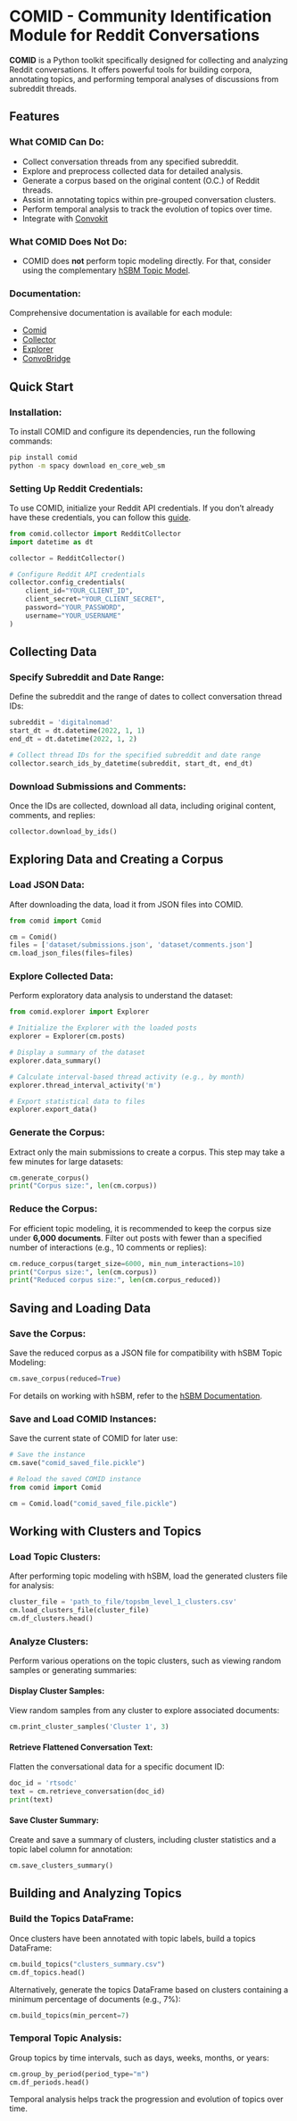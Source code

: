 # **COMID - Community Identification Module for Reddit Conversations**

**COMID** is a Python toolkit specifically designed for collecting and analyzing Reddit conversations. It offers powerful tools for building corpora, annotating topics, and performing temporal analyses of discussions from subreddit threads.

## **Features**

### What COMID Can Do:
- Collect conversation threads from any specified subreddit.
- Explore and preprocess collected data for detailed analysis.
- Generate a corpus based on the original content (O.C.) of Reddit threads.
- Assist in annotating topics within pre-grouped conversation clusters.
- Perform temporal analysis to track the evolution of topics over time.
- Integrate with [Convokit](https://github.com/CornellNLP/ConvoKit)

### What COMID Does Not Do:
- COMID does **not** perform topic modeling directly. For that, consider using the complementary [hSBM Topic Model](https://github.com/martingerlach/hSBM_Topicmodel).

### Documentation:
Comprehensive documentation is available for each module:
- [Comid](docs/Comid.md)
- [Collector](docs/RedditCollector.md)
- [Explorer](docs/Explorer.md)
- [ConvoBridge](docs/ConvoBridge.md)

## **Quick Start**

### Installation:
To install COMID and configure its dependencies, run the following commands:
``` bash
pip install comid
python -m spacy download en_core_web_sm
```

### Setting Up Reddit Credentials:
To use COMID, initialize your Reddit API credentials. If you don’t already have these credentials, you can follow this [guide](https://www.geeksforgeeks.org/how-to-get-client_id-and-client_secret-for-python-reddit-api-registration/).
``` python
from comid.collector import RedditCollector
import datetime as dt

collector = RedditCollector()

# Configure Reddit API credentials
collector.config_credentials(
    client_id="YOUR_CLIENT_ID",
    client_secret="YOUR_CLIENT_SECRET",
    password="YOUR_PASSWORD",
    username="YOUR_USERNAME"
)
```

## **Collecting Data**

### Specify Subreddit and Date Range:
Define the subreddit and the range of dates to collect conversation thread IDs:
``` python
subreddit = 'digitalnomad'
start_dt = dt.datetime(2022, 1, 1)
end_dt = dt.datetime(2022, 1, 2)

# Collect thread IDs for the specified subreddit and date range
collector.search_ids_by_datetime(subreddit, start_dt, end_dt)
```

### Download Submissions and Comments:
Once the IDs are collected, download all data, including original content, comments, and replies:
``` python
collector.download_by_ids()
```

## **Exploring Data and Creating a Corpus**
### Load JSON Data:
After downloading the data, load it from JSON files into COMID.
``` python
from comid import Comid

cm = Comid()
files = ['dataset/submissions.json', 'dataset/comments.json']
cm.load_json_files(files=files)
```

### Explore Collected Data:
Perform exploratory data analysis to understand the dataset:
``` python
from comid.explorer import Explorer

# Initialize the Explorer with the loaded posts
explorer = Explorer(cm.posts)

# Display a summary of the dataset
explorer.data_summary()

# Calculate interval-based thread activity (e.g., by month)
explorer.thread_interval_activity('m')

# Export statistical data to files
explorer.export_data()
```

### Generate the Corpus:
Extract only the main submissions to create a corpus. This step may take a few minutes for large datasets:
``` python
cm.generate_corpus()
print("Corpus size:", len(cm.corpus))
```

### Reduce the Corpus:
For efficient topic modeling, it is recommended to keep the corpus size under **6,000 documents**. Filter out posts with fewer than a specified number of interactions (e.g., 10 comments or replies):
``` python
cm.reduce_corpus(target_size=6000, min_num_interactions=10)
print("Corpus size:", len(cm.corpus))
print("Reduced corpus size:", len(cm.corpus_reduced))
```

## **Saving and Loading Data**

### Save the Corpus:
Save the reduced corpus as a JSON file for compatibility with hSBM Topic Modeling:
``` python
cm.save_corpus(reduced=True)
```
For details on working with hSBM, refer to the [hSBM Documentation](docs/SBM.md).

### Save and Load COMID Instances:
Save the current state of COMID for later use:
``` python
# Save the instance
cm.save("comid_saved_file.pickle")

# Reload the saved COMID instance
from comid import Comid

cm = Comid.load("comid_saved_file.pickle")
```

## **Working with Clusters and Topics**

### Load Topic Clusters:
After performing topic modeling with hSBM, load the generated clusters file for analysis:
``` python
cluster_file = 'path_to_file/topsbm_level_1_clusters.csv'
cm.load_clusters_file(cluster_file)
cm.df_clusters.head()
```

### Analyze Clusters:
Perform various operations on the topic clusters, such as viewing random samples or generating summaries:

#### Display Cluster Samples:
View random samples from any cluster to explore associated documents:
``` python
cm.print_cluster_samples('Cluster 1', 3)
```

#### Retrieve Flattened Conversation Text:
Flatten the conversational data for a specific document ID:
``` python
doc_id = 'rtsodc'
text = cm.retrieve_conversation(doc_id)
print(text)
```

#### Save Cluster Summary:
Create and save a summary of clusters, including cluster statistics and a topic label column for annotation:
``` python
cm.save_clusters_summary()
```


## **Building and Analyzing Topics**

### Build the Topics DataFrame:
Once clusters have been annotated with topic labels, build a topics DataFrame:
``` python
cm.build_topics("clusters_summary.csv")
cm.df_topics.head()
```
Alternatively, generate the topics DataFrame based on clusters containing a minimum percentage of documents (e.g., 7%):
``` python
cm.build_topics(min_percent=7)
```

### Temporal Topic Analysis:
Group topics by time intervals, such as days, weeks, months, or years:
``` python
cm.group_by_period(period_type="m")
cm.df_periods.head()
```
Temporal analysis helps track the progression and evolution of topics over time.
